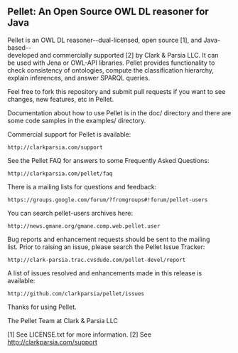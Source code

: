 Pellet: An Open Source OWL DL reasoner for Java
-----------------------------------------------

Pellet is an OWL DL reasoner--dual-licensed, open source [1], and Java-based--       
developed and commercially supported [2] by Clark & Parsia LLC. It can      
be used with Jena or OWL-API libraries. Pellet provides functionality 
to check consistency of ontologies, compute the classification hierarchy, 
explain inferences, and answer SPARQL queries.                                                                    

Feel free to fork this repository and submit pull requests if you want to
see changes, new features, etc in Pellet.

Documentation about how to use Pellet is in the doc/ directory and there are some 
code samples in the examples/ directory.                                    

Commercial support for Pellet is available:

	http://clarkparsia.com/support

See the Pellet FAQ for answers to some Frequently Asked Questions:

	http://clarkparsia.com/pellet/faq

There is a mailing lists for questions and feedback:

	https://groups.google.com/forum/?fromgroups#!forum/pellet-users

You can search pellet-users archives here:

	http://news.gmane.org/gmane.comp.web.pellet.user
	
Bug reports and enhancement requests should be sent to the mailing          
list.  Prior to raising an issue, please search the Pellet Issue Tracker:   

	http://clark-parsia.trac.cvsdude.com/pellet-devel/report                   

A list of issues resolved and enhancements made in this release is          
available:                                                                  

	http://github.com/clarkparsia/pellet/issues

Thanks for using Pellet.

The Pellet Team at Clark & Parsia LLC

[1] See LICENSE.txt for more information.
[2] See http://clarkparsia.com/support
